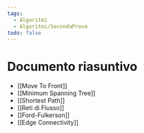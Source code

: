 ```yaml
---
tags:
  - Algoritmi
  - Algoritmi/SecondaProva
todo: false
---
```

# Documento riasuntivo

- [[Move To Front]]
- [[Minimum Spanning Tree]]
- [[Shortest Path]]
- [[Reti di Flusso]]
- [[Ford-Fulkerson]]
- [[Edge Connectivity]]